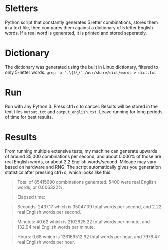 # 5letters
Python script that constantly generates 5 letter combinations, stores them in a text file, then compares them against a dictionary of 5 letter English words. If a real word is generated, it is printed and stored seperately.
# Dictionary
The dictionary was generated using the built in Linux dictionary, filtered to only 5-letter words: ``grep -x '.\{5\}' /usr/share/dict/words > dict.txt``
# Run
Run with any Python 3. Press ctrl+c to cancel. Results will be stored in the text files ``output.txt`` and ``output_english.txt``. Leave running for long periods of time for best results.
# Results
From running multiple extensive tests, my machine can generate upwards of around 35,000 combinations per second, and about 0.006% of those are real English words, or about 2.2 English words/second. Mileage may vary based on hardware and RNG.
The script automatically gives you generation statistics after pressing ctrl+c, which looks like this:
>Total of 85415690 combinations generated. 5400 were real English words, or 0.006322%.

>Elapsed time:

>Seconds: 2437.17 which is 35047.09 total words per second, and 2.22 real English words per second.

>Minutes: 40.62 which is 2102825.22 total words per minute, and 132.94 real English words per minute.

>Hours: 0.68 which is 126169512.92 total words per hour, and 7976.47 real English words per hour.
